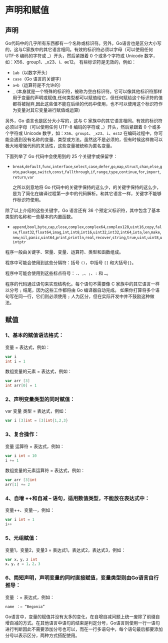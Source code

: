 
# 声明和赋值

## 声明

Go代码中的几乎所有东西都有一个名称或标识符。另外，Go语言也是区分大小写的，这与C家族中的其它语言相同。有效的标识符必须以字母（可以使用任何 UTF-8 编码的字符或 _）开头，然后紧跟着 0 个或多个字符或 Unicode 数字，如：X56、group1、_x23、i、өԑ12。
有些标识符是无效的，例如：

* `1ab`（以数字开头）
* `case`（Go 语言的关键字）
* `a+b`（运算符是不允许的）
* `_` (本身就是一个特殊的标识符，被称为空白标识符。它可以像其他标识符那样用于变量的声明或赋值,任何类型都可以赋值给它，但任何赋给这个标识符的值都将被抛弃,因此这些值不能在后续的代码中使用，也不可以使用这个标识符作为变量对其它变量进行赋值或运算)

另外，Go 语言也是区分大小写的，这与 C 家族中的其它语言相同。有效的标识符必须以字母（可以使用任何 UTF-8 编码的字符或 _）开头，然后紧跟着 0 个或多个字符或 Unicode 数字，如：`X56`、`group1`、`_x23`、`i`、`өԑ12`
在编码过程中，你可能会遇到没有名称的变量、类型或方法。虽然这不是必须的，但有时候这样做可以极大地增强代码的灵活性，这些变量被统称为匿名变量。

下面列举了 Go 代码中会使用到的 25 个关键字或保留字：

* `break`,`default`,`func`,`interface`,`select`,`case`,`defer`,`go`,`map`,`struct`,`chan`,`else`,`goto`,`package`,`switch`,`const`,`fallthrough`,`if`,`range`,`type`,`continue`,`for`,`import`,`return`,`var`
  
  之所以刻意地将 Go 代码中的关键字保持的这么少，的关键字保持的这么少，是为了简化在编译过程第一步中的代码解析。和其它语言一样，关键字不能够作标识符使用。

除了以上介绍的这些关键字，Go 语言还有 36 个预定义标识符，其中包含了基本类型的名称和一些基本的内置函数。

* `append`,`bool`,`byte`,`cap`,`close`,`complex`,`complex64`,`complex128`,`uint16`,`copy`,`false`,`float32`,`float64`,`imag`,`int`,`int8`,`int16`,`uint32`,`int32`,`int64`,`iota`,`len`,`make`,`new`,`nil`,`panic`,`uint64`,`print`,`println`,`real`,`recover`,`string`,`true`,`uint`,`uint8`,`uintptr`
  
程序一般由关键字、常量、变量、运算符、类型和函数组成。

程序中可能会使用到这些分隔符：括号 `()`，中括号 `[]` 和大括号`{}`。

程序中可能会使用到这些标点符号：`.`、`,`、`;`、`:` 和 `…`。

程序的代码通过语句来实现结构化。每个语句不需要像 C 家族中的其它语言一样以分号 `;` 结尾，因为这些工作都将由 Go 编译器自动完成。
如果你打算将多个语句写在同一行，它们则必须使用 `;` 人为区分，但在实际开发中并不鼓励这种做法。

## 赋值

### 1、基本的赋值语法格式：

变量 = 表达式，例如：

```go
var i
int i = 1
```

数组变量的元素 = 表达式，例如：

```go
var arr [3]
int arr[0] = 1
```

### 2、声明变量类型的同时赋值：

var 变量 类型 = 表达式，例如：

```go
var i [3]int = [3]int{1,2,3}
```

### 3、复合操作：

变量 运算符 = 表达式，例如：

```go
var i int = 10
i += 1
```

数组变量的元素运算符 = 表达式，例如：

```go
var arr [3]int
arr[1] += 2
```

### 4、自增 ++和自减 – 语句，适用数值类型，不能放在表达式中：

变量++、变量--，例如：

```go
var i int = 1
i++
```

### 5、元组赋值：

变量1，变量2，变量3 = 表达式1，表达式2，表达式3，例如：

```go
var x，y，z int
x，y，z = 1，2，3
```

### 6、简短声明，声明变量的同时直接赋值，变量类型则由Go语言自行推导：

变量  ：=  表达式，例如：

```go
name ：= “Begonia”
```

Go语言中，变量的赋值并没有太多的变化，在自增自减问题上统一废除了前缀自增自减的方式。在其他语言中语句的结束是判定分号，Go语言则使用一行一语句进行判断因此不需要添加分号也可以，而在一行多语句中，每个语句最后都要添加分号以表示区分，两种方式搭配使用。
